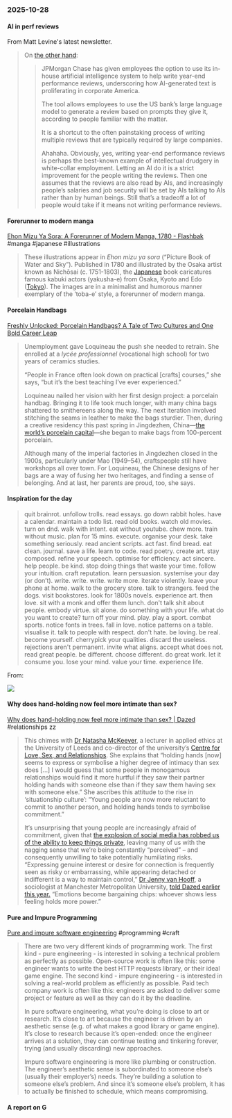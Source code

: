 ### 2025-10-28
#### AI in perf reviews
From Matt Levine's latest newsletter.

> On [the other hand](https://www.ft.com/content/84308936-e277-4ae0-b384-502d60375456):
> 
> > JPMorgan Chase has given employees the option to use its in-house artificial intelligence system to help write year-end performance reviews, underscoring how AI-generated text is proliferating in corporate America.
> > 
> > The tool allows employees to use the US bank’s large language model to generate a review based on prompts they give it, according to people familiar with the matter.
> > 
> > It is a shortcut to the often painstaking process of writing multiple reviews that are typically required by large companies.
> > 
> > Ahahaha. Obviously, yes, writing year-end performance reviews is perhaps the best-known example of intellectual drudgery in white-collar employment. Letting an AI do it is a strict improvement for the people writing the reviews. Then one assumes that the reviews are also read by AIs, and increasingly people’s salaries and job security will be set by AIs talking to AIs rather than by human beings. Still that’s a tradeoff a lot of people would take if it means not writing performance reviews.
> 

#### Forerunner to modern manga
[Ehon Mizu Ya Sora: A Forerunner of Modern Manga, 1780 - Flashbak](https://flashbak.com/ehon-mizu-ya-sora-479285/) #manga #japanese #illustrations

> These illustrations appear in _Ehon mizu ya sora_ (“Picture Book of Water and Sky”). Published in 1780 and illustrated by the Osaka artist known as Nichōsai (c. 1751-1803), the [Japanese](https://flashbak.com/tag/japan/) book caricatures famous kabuki actors (yakusha-e) from Osaka, Kyoto and Edo ([Tokyo](https://flashbak.com/tag/tokyo/)). The images are in a minimalist and humorous manner exemplary of the ‘toba-e’ style, a forerunner of modern manga.

#### Porcelain Handbags
[Freshly Unlocked: Porcelain Handbags? A Tale of Two Cultures and One Bold Career Leap](https://craftsmanship.substack.com/p/freshly-unlocked-porcelain-handbags)

> Unemployment gave Loquineau the push she needed to retrain. She enrolled at a _lycée professionnel_ (vocational high school) for two years of ceramics studies.
> 
> “People in France often look down on practical [crafts] courses,” she says, “but it’s the best teaching I’ve ever experienced.”
> 
> Loquineau nailed her vision with her first design project: a porcelain handbag. Bringing it to life took much longer, with many china bags shattered to smithereens along the way. The next iteration involved stitching the seams in leather to make the bags sturdier. Then, during a creative residency this past spring in Jingdezhen, China—[the world’s porcelain capital](https://www.unesco.org/en/creative-cities/jingdezhen#:~:text=listapps-,Jingdezhen,back%20more%20than%201%2C700%20years.)—she began to make bags from 100-percent porcelain.
> 
> Although many of the imperial factories in Jingdezhen closed in the 1900s, particularly under Mao (1949–54), craftspeople still have workshops all over town. For Loquineau, the Chinese designs of her bags are a way of fusing her two heritages, and finding a sense of belonging. And at last, her parents are proud, too, she says.

#### Inspiration for the day

> quit brainrot. unfollow trolls. read essays. go down rabbit holes. have a calendar. maintain a todo list. read old books. watch old movies. turn on dnd. walk with intent. eat without youtube. chew more. train without music. plan for 15 mins. execute. organise your desk. take something seriously. read ancient scripts. act fast. find bread. eat clean. journal. save a life. learn to code. read poetry. create art. stay composed. refine your speech. optimise for efficiency. act sincere. help people. be kind. stop doing things that waste your time. follow your intuition. craft reputation. learn persuasion. systemise your day (or don’t). write. write. write. write more. iterate violently. leave your phone at home. walk to the grocery store. talk to strangers. feed the dogs. visit bookstores. look for 1800s novels. experience art. then love. sit with a monk and offer them lunch. don't talk shit about people. embody virtue. sit alone. do something with your life. what do you want to create? turn off your mind. play. play a sport. combat sports. notice fonts in trees. fall in love. notice patterns on a table. visualise it. talk to people with respect. don't hate. be loving. be real. become yourself. cherrypick your qualities. discard the useless. rejections aren't permanent. invite what aligns. accept what does not. read great people. be different. choose different. do great work. let it consume you. lose your mind. value your time. experience life.


From:

![](https://x.com/gaxrav/status/1846226808112353597)

#### Why does hand-holding now feel more intimate than sex?
[Why does hand-holding now feel more intimate than sex? \| Dazed](https://www.dazeddigital.com/life-culture/article/68901/1/why-does-hand-holding-feel-more-intimate-than-sex-relationships-gen-z-dating) #relationships zz

> This chimes with [Dr Natasha McKeever](https://www.natashamckeever.com/), a lecturer in applied ethics at the University of Leeds and co-director of the university’s [Centre for Love, Sex, and Relationships](https://ahc.leeds.ac.uk/homepage/420/centre_for_love_sex_and_relationships). She explains that “holding hands [now] seems to express or symbolise a higher degree of intimacy than sex does [...] I would guess that some people in monogamous relationships would find it more hurtful if they saw their partner holding hands with someone else than if they saw them having sex with someone else.” She ascribes this attitude to the rise in ‘situationship culture’: “Young people are now more reluctant to commit to another person, and holding hands tends to symbolise commitment.”
> 
> It’s unsurprising that young people are increasingly afraid of commitment, given that [the explosion of social media has robbed us of the ability to keep things private](https://www.dazeddigital.com/life-culture/article/68339/1/surveillance-culture-is-poisoning-dating-apps-cringe-love-sex-relationships-), leaving many of us with the nagging sense that we’re being constantly “perceived” – and consequently unwilling to take potentially humiliating risks. “Expressing genuine interest or desire for connection is frequently seen as risky or embarrassing, while appearing detached or indifferent is a way to maintain control,” [Dr Jenny van Hooff](https://www.mmu.ac.uk/staff/profile/dr-jenny-van-hooff), a sociologist at Manchester Metropolitan University, [told Dazed earlier this year.](https://www.dazeddigital.com/life-culture/article/68339/1/surveillance-culture-is-poisoning-dating-apps-cringe-love-sex-relationships-) “Emotions become bargaining chips: whoever shows less feeling holds more power.”

#### Pure and Impure Programming
[Pure and impure software engineering](https://www.seangoedecke.com/pure-and-impure-engineering/) #programming #craft

> There are two very different kinds of programming work. The first kind - pure engineering - is interested in solving a technical problem as perfectly as possible. Open-source work is often like this: some engineer wants to write the best HTTP requests library, or their ideal game engine. The second kind - impure engineering - is interested in solving a real-world problem as efficiently as possible. Paid tech company work is often like this: engineers are asked to deliver some project or feature as well as they can do it by the deadline.
> 
> In pure software engineering, what you’re doing is close to art or research. It’s close to art because the engineer is driven by an aesthetic sense (e.g. of what makes a good library or game engine). It’s close to research because it’s open-ended: once the engineer arrives at a solution, they can continue testing and tinkering forever, trying (and usually discarding) new approaches.
> 
> Impure software engineering is more like plumbing or construction. The engineer’s aesthetic sense is subordinated to someone else’s (usually their employer’s) needs. They’re building a solution to someone else’s problem. And since it’s someone else’s problem, it has to actually be finished to schedule, which means compromising.

#### A report on G